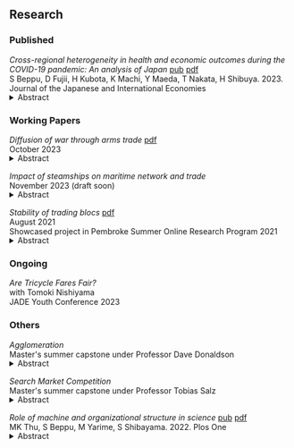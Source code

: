 ## Research  

### Published

*Cross-regional heterogeneity in health and economic outcomes during the COVID-19 pandemic: An analysis of Japan* [pub](https://www.sciencedirect.com/science/article/abs/pii/S0889158323000308) [pdf](../assets/files/paper/covid_vsl.pdf)<br>
S Beppu, D Fujii, H Kubota, K Machi, Y Maeda, T Nakata, H Shibuya. 2023. Journal of the Japanese and International Economies

<details style="margin-bottom: 15px; margin-top: -15px">
<summary>Abstract</summary>
<div style="text-align: justify">
Health and macroeconomic outcomes varied substantially across prefectures in Japan during the COVID-19 crisis. Using an estimated macro-epidemiological model as well as the idea of revealed preference, we compute the marginal rate of substitution (MRS) and the conditional trade-off curve between health and economic outcomes in each prefecture. We find that there is a large heterogeneity in the MRS as well as the location and shape of the conditional trade-off curve.
</div>
</details>

### Working Papers

*Diffusion of war through arms trade* [pdf](../assets/files/paper/weapon_network.pdf)<br>
October 2023

<details style="margin-bottom: 15px; margin-top: -15px">
<summary>Abstract</summary>  
<div style="text-align: justify">
International trade and conflicts are key aspects of this world. In particular, weapons are traded across the world and civil wars take place in multiple regions. However, not much is known about how those two are related. This paper combines methods in international trade, network analysis, and literature in both empirical and theoretical conflict to state the importance of this overlooked relationship. This paper uses the shift-share design and network measure derived from the Cournot competition in multiple markets to find significant weapons reallocation to other countries after a ceasefire. This paper then tests insights from a bargaining model with an imperfectly observed claim to illustrate how this exogenous increase in weapons may lead to conflicts. Using the predicted change in weapons due to the reallocation as an instrument, an increase in weapons led to more conflicts. Transparency of weapons trade, however, can counteract this rise in conflict.
</div>
</details>

*Impact of steamships on maritime network and trade*<br>
November 2023 (draft soon)

<details style="margin-bottom: 15px; margin-top: -15px">
<summary>Abstract</summary>
<div style="text-align: justify">
How did technological innovation in steamships affect shipping, trade, and development? The first era of globalization in the 19th century and its relationship with the transition from sailing ships to steamships can provide important historical findings and valuable insights into the age of globalization and technological innovation today. To answer this question, this research first digitized shipping data (Lloyd’s Shipping Index) by applying deep learning methods. With this global data, this research finds mainly four insights related to the advent of steamships. First, the spread of steamships is intertwined with geographic characteristics. Longer distance travel is less likely to use steamships even if it takes less time. Attributes of ports also matter in whether steamships enter rapidly. Second, this research documents port-level changes induced by steamships. Surprisingly, ports likely to benefit more from steamships due to shorter time do not necessarily become essential nor increase their tonnage volumes. Third, countries that experienced a shorter duration than the rest of the world seem to benefit from steamships. Using the exogenous shock due to technological innovation, economic indicators such as GDP and urbanization increased for those with more exposure to steamships. Lastly, this research also finds the divergent effect of steamships. Following the specification used in the third result, steamships hurt colonized countries. This research also provides evidence of the importance of institutions and baseline urbanization for benefiting from this technological change.
</div>
</details>

*Stability of trading blocs* [pdf](../assets/files/paper/stability_of_trading_blocs.pdf)<br>
August 2021<br>
Showcased project in Pembroke Summer Online Research Program 2021

<details style="margin-bottom: 15px; margin-top: -15px">
<summary>Abstract</summary>
<div style="text-align: justify">
In recent decades the world has seen an increasing number of regional trade agreements in force. Coinciding with increasing tariffs between the US and China, whether this phenomenon promotes protectionism whereby countries trade less with countries outside or functions as a stepping stone for global free trade is a central concern for answering how international trade evolves in the future. This paper gives insight for answering this question by investigating the stability of such regional trading blocs. Inspired by research in the theory of strategic network formation, the model formulated in this paper shows that, contrary to main findings from canonical models, trading blocs are stable in possibly many cases. The results imply that the importance of countries not belonging to trading blocs will increase its importance in the future. Furthermore, changes induced by globalisation do not necessarily lead to global free trade.
</div>
</details>

### Ongoing

*Are Tricycle Fares Fair?* <br>
with Tomoki Nishiyama <br>
JADE Youth Conference 2023

### Others

*Agglomeration*  <br>
Master's summer capstone under Professor Dave Donaldson <br>

<details style="margin-bottom: 15px; margin-top: -15px">
<summary>Abstract</summary>
<div style="text-align: justify">
Using census and commuting matrix (LODES), I estimate agglomeration effect for cities in the Midwest using nonlinear estimation akin to RDD.
</div>
</details>

*Search Market Competition*  <br>
Master's summer capstone under Professor Tobias Salz <br>

<details style="margin-bottom: 15px; margin-top: -15px">
<summary>Abstract</summary>
<div style="text-align: justify">
Using a pilot RCT study which made a portion of users switch their default search engine, I estimate how default setting matters in which search engine they use and how this effect differs by different search engines and browsers as well as perception in quality.
</div>
</details>

*Role of machine and organizational structure in science* [pub](https://journals.plos.org/plosone/article?id=10.1371/journal.pone.0272280) [pdf](../assets/files/paper/ml_team.pdf)<br>
MK Thu, S Beppu, M Yarime, S Shibayama. 2022. Plos One  

<details style="margin-bottom: 15px; margin-top: -15px">
<summary>Abstract</summary>
<div style="text-align: justify">
The progress of science increasingly relies on machine learning (ML) and machines work alongside humans in various domains of science. This study investigates the team structure of ML-related projects and analyzes the contribution of ML to scientific knowledge production under different team structure, drawing on bibliometric analyses of 25,000 scientific publications in various disciplines. Our regression analyses suggest that (1) interdisciplinary collaboration between domain scientists and computer scientists as well as the engagement of interdisciplinary individuals who have expertise in both domain and computer sciences are common in ML-related projects; (2) the engagement of interdisciplinary individuals seem more important in achieving high impact and novel discoveries, especially when a project employs computational and domain approaches interdependently; and (3) the contribution of ML and its implication to team structure depend on the depth of ML.
</div>
</details>
